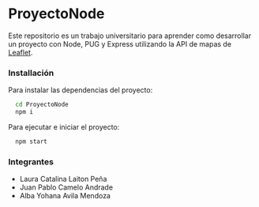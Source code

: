 # ProyectoNode

Este repositorio es un trabajo universitario para aprender como desarrollar un proyecto con Node, PUG y Express utilizando la API de mapas de [Leaflet](https://leafletjs.com/).

### Installación

Para instalar las dependencias del proyecto:
```bash
  cd ProyectoNode
  npm i 
```

Para ejecutar e iniciar el proyecto:
```bash
  npm start 
```

### Integrantes
* Laura Catalina Laiton Peña
* Juan Pablo Camelo Andrade
* Alba Yohana Avila Mendoza
